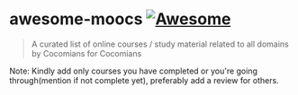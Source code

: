 # awesome-moocs [![Awesome](https://cdn.rawgit.com/sindresorhus/awesome/d7305f38d29fed78fa85652e3a63e154dd8e8829/media/badge.svg)](https://github.com/FederationCocomo/awesome-moocs)
> A curated list of online courses / study material related to all domains by Cocomians for Cocomians

Note: Kindly add only courses you have completed or you're going through(mention if not complete yet), preferably add a review for others.


